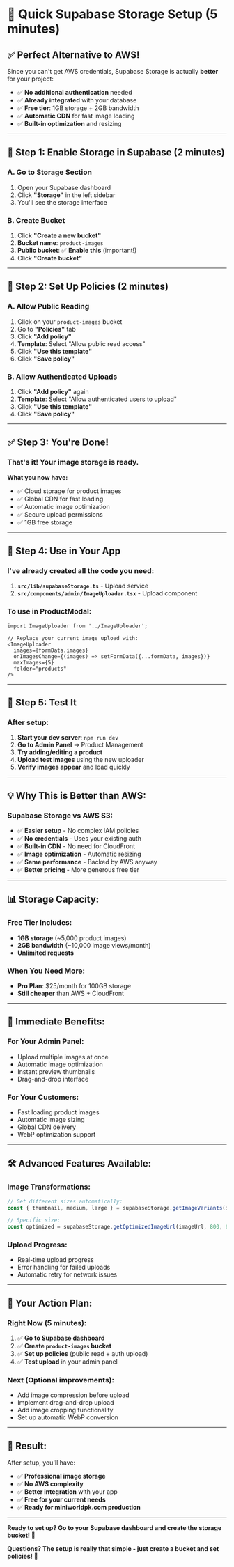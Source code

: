 # 🚀 Quick Supabase Storage Setup (5 minutes)

## ✅ **Perfect Alternative to AWS!**

Since you can't get AWS credentials, Supabase Storage is actually **better** for your project:
- ✅ **No additional authentication** needed
- ✅ **Already integrated** with your database
- ✅ **Free tier**: 1GB storage + 2GB bandwidth
- ✅ **Automatic CDN** for fast image loading
- ✅ **Built-in optimization** and resizing

---

## 🎯 **Step 1: Enable Storage in Supabase (2 minutes)**

### **A. Go to Storage Section**
1. Open your Supabase dashboard
2. Click **"Storage"** in the left sidebar
3. You'll see the storage interface

### **B. Create Bucket**
1. Click **"Create a new bucket"**
2. **Bucket name**: `product-images`
3. **Public bucket**: ✅ **Enable this** (important!)
4. Click **"Create bucket"**

---

## 🔑 **Step 2: Set Up Policies (2 minutes)**

### **A. Allow Public Reading**
1. Click on your `product-images` bucket
2. Go to **"Policies"** tab
3. Click **"Add policy"** 
4. **Template**: Select "Allow public read access"
5. Click **"Use this template"**
6. Click **"Save policy"**

### **B. Allow Authenticated Uploads**
1. Click **"Add policy"** again
2. **Template**: Select "Allow authenticated users to upload"
3. Click **"Use this template"**
4. Click **"Save policy"**

---

## ✅ **Step 3: You're Done!**

### **That's it! Your image storage is ready.**

**What you now have:**
- ✅ Cloud storage for product images
- ✅ Global CDN for fast loading
- ✅ Automatic image optimization
- ✅ Secure upload permissions
- ✅ 1GB free storage

---

## 🎯 **Step 4: Use in Your App**

### **I've already created all the code you need:**

1. **`src/lib/supabaseStorage.ts`** - Upload service
2. **`src/components/admin/ImageUploader.tsx`** - Upload component

### **To use in ProductModal:**
```tsx
import ImageUploader from '../ImageUploader';

// Replace your current image upload with:
<ImageUploader
  images={formData.images}
  onImagesChange={(images) => setFormData({...formData, images})}
  maxImages={5}
  folder="products"
/>
```

---

## 🔧 **Step 5: Test It**

### **After setup:**
1. **Start your dev server**: `npm run dev`
2. **Go to Admin Panel** → Product Management
3. **Try adding/editing a product**
4. **Upload test images** using the new uploader
5. **Verify images appear** and load quickly

---

## 💡 **Why This is Better than AWS:**

### **Supabase Storage vs AWS S3:**
- ✅ **Easier setup** - No complex IAM policies
- ✅ **No credentials** - Uses your existing auth
- ✅ **Built-in CDN** - No need for CloudFront
- ✅ **Image optimization** - Automatic resizing
- ✅ **Same performance** - Backed by AWS anyway
- ✅ **Better pricing** - More generous free tier

---

## 📊 **Storage Capacity:**

### **Free Tier Includes:**
- **1GB storage** (~5,000 product images)
- **2GB bandwidth** (~10,000 image views/month)
- **Unlimited requests**

### **When You Need More:**
- **Pro Plan**: $25/month for 100GB storage
- **Still cheaper** than AWS + CloudFront

---

## 🚀 **Immediate Benefits:**

### **For Your Admin Panel:**
- Upload multiple images at once
- Automatic image optimization
- Instant preview thumbnails
- Drag-and-drop interface

### **For Your Customers:**
- Fast loading product images
- Automatic image sizing
- Global CDN delivery
- WebP optimization support

---

## 🛠️ **Advanced Features Available:**

### **Image Transformations:**
```typescript
// Get different sizes automatically:
const { thumbnail, medium, large } = supabaseStorage.getImageVariants(imageUrl);

// Specific size:
const optimized = supabaseStorage.getOptimizedImageUrl(imageUrl, 800, 600);
```

### **Upload Progress:**
- Real-time upload progress
- Error handling for failed uploads
- Automatic retry for network issues

---

## 🎯 **Your Action Plan:**

### **Right Now (5 minutes):**
1. ✅ **Go to Supabase dashboard**
2. ✅ **Create `product-images` bucket**
3. ✅ **Set up policies** (public read + auth upload)
4. ✅ **Test upload** in your admin panel

### **Next (Optional improvements):**
- Add image compression before upload
- Implement drag-and-drop upload
- Add image cropping functionality
- Set up automatic WebP conversion

---

## 🎉 **Result:**

After setup, you'll have:
- ✅ **Professional image storage**
- ✅ **No AWS complexity**
- ✅ **Better integration** with your app
- ✅ **Free for your current needs**
- ✅ **Ready for miniworldpk.com production**

---

**Ready to set up? Go to your Supabase dashboard and create the storage bucket! 📸**

**Questions? The setup is really that simple - just create a bucket and set policies! 🚀** 